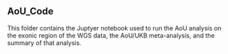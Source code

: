 ## AoU_Code

This folder contains the Juptyer notebook used to run the AoU analysis on the exonic region of the WGS data, the AoU/UKB meta-analysis, and the summary of that analysis.